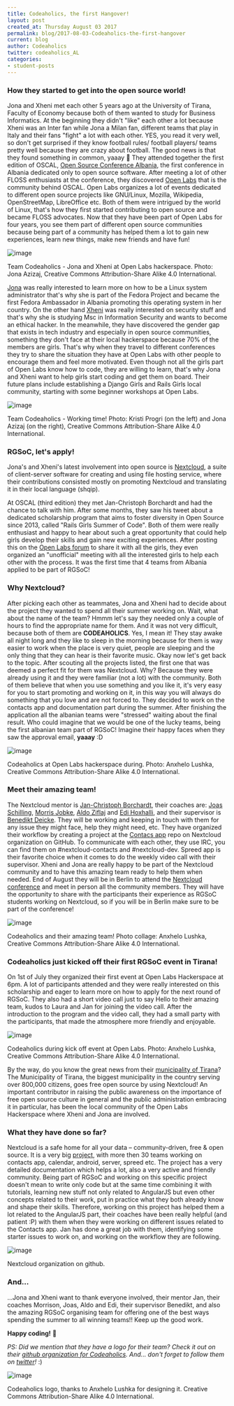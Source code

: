 ```yaml
---
title: Codeaholics, the first Hangover!
layout: post
created_at: Thursday August 03 2017
permalink: blog/2017-08-03-Codeaholics-the-first-hangover
current: blog
author: Codeaholics
twitter: codeaholics_AL
categories:
- student-posts
---
```


### __How they started to get into the open source world!__

Jona and Xheni met each other 5 years ago at the University of Tirana, Faculty of Economy because both of them wanted to study for Business Informatics. At the beginning they didn't "like" each other a lot because Xheni was an Inter fan while Jona a Milan fan, different teams that play in Italy and their fans "fight" a lot with each other. YES, you read it very well, so don't get surprised if they know football rules/ football players/ teams pretty well because they are crazy about football. The good news is that they found something in common, yaaay 🙂 They attended together the first edition of OSCAL, [Open Source Conference Albania](https://oscal.openlabs.cc/), the first conference in Albania dedicated only to open source software. After meeting a lot of other FLOSS enthusiasts at the conference, they discovered [Open Labs](https://openlabs.cc/en/) that is the community behind OSCAL. Open Labs organizes a lot of events dedicated to different open source projects like GNU/Linux, Mozilla, Wikipedia, OpenStreetMap, LibreOffice etc. Both of them were intrigued by the world of Linux, that's how they first started contributing to open source and became FLOSS advocates. Now that they have been part of Open Labs for four years, you see them part of different open source communities because being part of a community has helped them a lot to gain new experiences, learn new things, make new friends and have fun!

![image](/img/blog/2017/codeaholics_1.jpg)
<div class="image-credits">Team Codeaholics - Jona and Xheni at Open Labs hackerspace. Photo: Jona Azizaj, Creative Commons Attribution-Share Alike 4.0 International.</div>

[Jona](https://twitter.com/jonatoni) was really interested to learn more on how to be a Linux system administrator that's why she is part of the Fedora Project and became the first Fedora Ambassador in Albania promoting this operating system in her country. On the other hand [Xheni](https://twitter.com/xh3n1) was really interested on security stuff and that's why she is studying Msc in Information Security and wants to become an ethical hacker. In the meanwhile, they have discovered the gender gap that exists in tech industry and especially in open source communities, something they don't face at their local hackerspace because 70% of the members are girls. That's why when they travel to different conferences they try to share the situation they have at Open Labs with other people to encourage them and feel more motivated. Even though not all the girls part of Open Labs know how to code, they are willing to learn, that's why Jona and Xheni want to help girls start coding and get them on board. Their future plans include establishing a Django Girls and Rails Girls local community, starting with some beginner workshops at Open Labs.

![image](/img/blog/2017/codeaholics_working.jpg)
<div class="image-credits">Team Codeaholics - Working time! Photo: Kristi Progri (on the left) and Jona Azizaj (on the right), Creative Commons Attribution-Share Alike 4.0 International.</div>

### __RGSoC, let's apply!__

Jona's and Xheni's latest involvement into open source is [Nextcloud](https://nextcloud.com/), a suite of client-server software for creating and using file hosting service, where their contributions consisted mostly on promoting Nextcloud and translating it in their local language (shqip).

At OSCAL (third edition) they met Jan-Christoph Borchardt and had the chance to talk with him. After some months, they saw his tweet about a
dedicated scholarship program that aims to foster diversity in Open Source since 2013, called "Rails Girls Summer of Code". Both of them were
really enthusiast and happy to hear about such a great opportunity that could help girls develop their skills and gain new exciting experiences. After posting this on the [Open Labs forum](https://forum.openlabs.cc/) to share it with all the girls, they even organized an "unofficial" meeting with all the interested girls to help each other with the process. It was the first time that 4 teams from Albania applied to be part of RGSoC!

### __Why Nextcloud?__

After picking each other as teammates, Jona and Xheni had to decide about the project they wanted to spend all their summer working on. Wait, what about the name of the team?
Hmmm let's say they needed only a couple of hours to find the appropriate name for them. And it was not very difficult, because both of them are __CODEAHOLICS__. Yes, I mean it! They stay awake all night long and they like to sleep in the morning because for them is way easier to work when the place is very quiet, people are sleeping and the only thing that they can hear is their favorite music. Okay now let's get back to the topic. After scouting all the projects listed, the first one that was deemed a perfect fit for them was Nextcloud. Why? Because they were already using it and they were familiar (not a lot) with the community. Both of them believe that when you use something and you like it, it's very easy for you to start promoting and working on it, in this way you will always do something that you love and are not forced to. They decided to work on the contacts app and documentation part during the summer.
After finishing the application all the albanian teams were "stressed" waiting about the final result. Who could imagine that we would be one of the lucky teams, being the first albanian team part of RGSoC! Imagine their happy faces when they saw the approval email, __yaaay__ :D

![image](/img/blog/2017/codeaholics_2.jpg)
<div class="image-credits">Codeaholics at Open Labs hackerspace during. Photo: Anxhelo Lushka, Creative Commons Attribution-Share Alike 4.0 International.</div>


### __Meet their amazing team!__

The Nextcloud mentor is [Jan-Christoph Borchardt](https://twitter.com/jancborchardt), their coaches are: [Joas Schilling](https://twitter.com/nickvergessen), [Morris Jobke](https://twitter.com/MorrisJobke), [Aldo Ziflaj](https://twitter.com/aziflaj) and [Edi Hoxhalli](https://twitter.com/ed_hox), and their supervisor is [Benedikt Deicke](https://twitter.com/benediktdeicke). They will be working and keeping in touch with them for any issue they might face, help they might need, etc. They have organized their workflow by creating a project at the [Contacs app](https://github.com/nextcloud/contacts) repo on Nextcloud organization on GitHub. To communicate with each other, they use IRC, you can find them on #nextcloud-contacts and #nextcloud-dev. Spreed app is their favorite choice when it comes to do the weekly video call with their supervisor. Xheni and Jona are really happy to be part of the Nextcloud community and to have this amazing team ready to help them when needed. End of August they will be in Berlin to attend the [Nextcloud conference](https://nextcloud.com/conf/) and meet in person all the community members. They will have the opportunity to share with the participants their experience as RGSoC students working on Nextcloud, so if you will be in Berlin make sure to be part of the conference!

![image](/img/blog/2017/codeaholics_team.jpg)
<div class="image-credits">Codeaholics and their amazing team! Photo collage: Anxhelo Lushka, Creative Commons Attribution-Share Alike 4.0 International.</div>

### __Codeaholics just kicked off their first RGSoC event in Tirana!__

On 1st of July they organized their first event at Open Labs Hackerspace at 6pm. A lot of participants attended and they were really interested on this scholarship and eager to learn more on how to apply for the next round of RGSoC. They also had a short video call just to say Hello to their amazing team, kudos to Laura and Jan for joining the video call. After the introduction to the program and the video call, they had a small party with the participants, that made the atmosphere more friendly and enjoyable.

![image](/img/blog/2017/codeaholics_OL.jpg)
<div class="image-credits">Codeaholics during kick off event at Open Labs. Photo: Anxhelo Lushka, Creative Commons Attribution-Share Alike 4.0 International.<div>

By the way, do you know the great news from their [municipality of Tirana](https://nextcloud.com/blog/the-capital-of-albania-moves-to-nextcloud/)? 
The Municipality of Tirana, the biggest municipality in the country serving over 800,000 citizens, goes free open source by using Nextcloud! An important contributor in raising the public awareness on the importance of free open source culture in general and the public administration embracing it in particular, has been the local community of the Open Labs Hackerspace where Xheni and Jona are involved.

### __What they have done so far?__

Nextcloud is a safe home for all your data – community-driven, free & open source. It is a very big [project](https://github.com/nextcloud), with more then 30 teams working on contacts app, calendar, android, server, spreed etc. The project has a very detailed documentation which helps a lot, also a very active and friendly community. Being part of RGSoC and working on this specific project doesn't mean to write only code but at the same time combining it with tutorials, learning new stuff not only related to AngularJS but even other concepts related to their work, put in practice what they both already know and shape their skills. Therefore, working on this project has helped them a lot related to the AngularJS part, their coaches have been really helpful (and patient :P) with them when they were working on different issues related to the Contacts app. Jan has done a great job with them, identifying some starter issues to work on, and working on the workflow they are following. 

![image](/img/blog/2017/codeaholics_screenshot.jpg)
<div class="image-credits">Nextcloud organization on github.</div>

### __And...__

…Jona and Xheni want to thank everyone involved, their mentor Jan, their coaches Morrison, Joas, Aldo and Edi, their supervisor Benedikt, and also the amazing RGSoC organising team for offering one of the best ways spending the summer to all winning teams!! Keep up the good work.

__Happy coding!__ 🙂

_PS: Did we mention that they have a logo for their team? Check it out on their [github organization for Codeaholics](https://github.com/Codeaholics-AL). And... don't forget to follow them on [twitter](https://twitter.com/codeaholics_al)!_ :)

![image](/img/blog/2017/codeaholics_logo.png)
<div class="image-credits">Codeaholics logo, thanks to Anxhelo Lushka for designing it. Creative Commons Attribution-Share Alike 4.0 International.</div>



